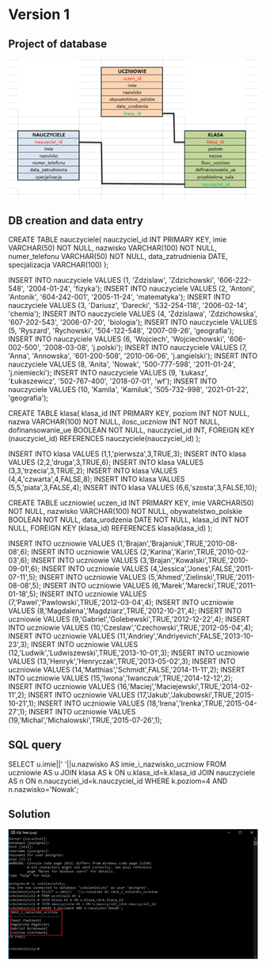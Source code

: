 # **Version 1**




## Project of database

![Version 1](https://github.com/pawelhachula/PostgreSQL/blob/main/Version%201/DB_project_1.png)


## DB creation and data entry

CREATE TABLE nauczyciele(
nauczyciel_id INT PRIMARY KEY,
imie VARCHAR(50) NOT NULL,
nazwisko VARCHAR(100) NOT NULL,
numer_telefonu VARCHAR(50) NOT NULL,
data_zatrudnienia DATE,
specjalizacja VARCHAR(100)
);

INSERT INTO nauczyciele VALUES (1, 'Zdzislaw', 'Zdzichowski', '606-222-548', '2004-01-24', 'fizyka');
INSERT INTO nauczyciele VALUES (2, 'Antoni', 'Antonik', '604-242-001', '2005-11-24', 'matematyka');
INSERT INTO nauczyciele VALUES (3, 'Dariusz', 'Darecki', '532-254-118', '2006-02-14', 'chemia');
INSERT INTO nauczyciele VALUES (4, 'Zdzislawa', 'Zdzichowska', '607-202-543', '2006-07-20', 'biologia');
INSERT INTO nauczyciele VALUES (5, 'Ryszard', 'Rychowski', '504-122-548', '2007-09-26', 'geografia');
INSERT INTO nauczyciele VALUES (6, 'Wojciech', 'Wojciechowski', '606-002-500', '2008-03-08', 'j.polski');
INSERT INTO nauczyciele VALUES (7, 'Anna', 'Annowska', '601-200-508', '2010-06-06', 'j.angielski');
INSERT INTO nauczyciele VALUES (8, 'Anita', 'Nowak', '500-777-598', '2011-01-24', 'j.niemiecki');
INSERT INTO nauczyciele VALUES (9, 'Łukasz', 'Łukaszewicz', '502-767-400', '2018-07-01', 'wf');
INSERT INTO nauczyciele VALUES (10, 'Kamila', 'Kamiluk', '505-732-998', '2021-01-22', 'geografia');

CREATE TABLE klasa(
klasa_id INT PRIMARY KEY,
poziom INT NOT NULL,
nazwa VARCHAR(100) NOT NULL,
ilosc_uczniow INT NOT NULL,
dofinansowanie_ue BOOLEAN NOT NULL,
nauczyciel_id INT, 
FOREIGN KEY (nauczyciel_id) REFERENCES nauczyciele(nauczyciel_id)
);

INSERT INTO klasa VALUES (1,1,'pierwsza',3,TRUE,3);
INSERT INTO klasa VALUES (2,2,'druga',3,TRUE,6);
INSERT INTO klasa VALUES (3,3,'trzecia',3,TRUE,2);
INSERT INTO klasa VALUES (4,4,'czwarta',4,FALSE,8);
INSERT INTO klasa VALUES (5,5,'piata',3,FALSE,4);
INSERT INTO klasa VALUES (6,6,'szosta',3,FALSE,10);

CREATE TABLE uczniowie(
uczen_id INT PRIMARY KEY,
imie VARCHAR(50) NOT NULL,
nazwisko VARCHAR(100) NOT NULL,
obywatelstwo_polskie BOOLEAN NOT NULL,
data_urodzenia DATE NOT NULL,
klasa_id INT NOT NULL,
FOREIGN KEY (klasa_id) REFERENCES klasa(klasa_id)
);

INSERT INTO uczniowie VALUES (1,'Brajan','Brajaniuk',TRUE,'2010-08-08',6);
INSERT INTO uczniowie VALUES (2,'Karina','Karin',TRUE,'2010-02-03',6);
INSERT INTO uczniowie VALUES (3,'Brajan','Kowalski',TRUE,'2010-09-01',6);
INSERT INTO uczniowie VALUES (4,'Jessica','Jones',FALSE,'2011-07-11',5);
INSERT INTO uczniowie VALUES (5,'Ahmed','Zielinski',TRUE,'2011-08-08',5);
INSERT INTO uczniowie VALUES (6,'Marek','Marecki',TRUE,'2011-01-18',5);
INSERT INTO uczniowie VALUES (7,'Pawel','Pawlowski',TRUE,'2012-03-04',4);
INSERT INTO uczniowie VALUES (8,'Magdalena','Magdziarz',TRUE,'2012-10-21',4);
INSERT INTO uczniowie VALUES (9,'Gabriel','Golebewski',TRUE,'2012-12-22',4);
INSERT INTO uczniowie VALUES (10,'Czeslaw','Czechowski',TRUE,'2012-05-04',4);
INSERT INTO uczniowie VALUES (11,'Andriey','Andriyevich',FALSE,'2013-10-23',3);
INSERT INTO uczniowie VALUES (12,'Ludwik','Ludwiszewski',TRUE,'2013-10-01',3);
INSERT INTO uczniowie VALUES (13,'Henryk','Henryczak',TRUE,'2013-05-02',3);
INSERT INTO uczniowie VALUES (14,'Matthias','Schmidt',FALSE,'2014-11-11',2);
INSERT INTO uczniowie VALUES (15,'Iwona','Iwanczuk',TRUE,'2014-12-12',2);
INSERT INTO uczniowie VALUES (16,'Maciej','Maciejewski',TRUE,'2014-02-11',2);
INSERT INTO uczniowie VALUES (17,'Jakub','Jakubowski',TRUE,'2015-10-21',1);
INSERT INTO uczniowie VALUES (18,'Irena','Irenka',TRUE,'2015-04-27',1);
INSERT INTO uczniowie VALUES (19,'Michal','Michalowski',TRUE,'2015-07-26',1);
 

## SQL query

SELECT u.imie||' '||u.nazwisko AS imie_i_nazwisko_uczniow
FROM uczniowie AS u
JOIN klasa AS k ON u.klasa_id=k.klasa_id
JOIN nauczyciele AS n ON n.nauczyciel_id=k.nauczyciel_id
WHERE k.poziom=4 AND n.nazwisko='Nowak';


## Solution

![Solution](https://github.com/pawelhachula/PostgreSQL/blob/main/Version%201/Solution_1.png)
